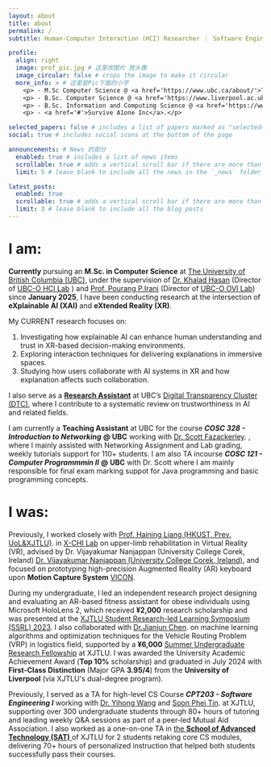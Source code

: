```yaml
---
layout: about
title: about
permalink: /
subtitle: Human-Computer Interaction (HCI) Researcher ｜ Software Engineer ｜ Artist

profile:
  align: right
  image: prof_pic.jpg # 这里改图片 放头像
  image_circular: false # crops the image to make it circular
  more_info: > # 这里是Pic下面的小字
    <p> - M.Sc Computer Science @ <a href='https://www.ubc.ca/about/'>The University of British Columbia, CA</a></p>
    <p> - B.Sc. Computer Science @ <a href='https://www.liverpool.ac.uk/about/the-university/rankings-and-reputation/'>The University of Liverpool, UK</a></p>
    <p> - B.Sc. Information and Computing Science @ <a href='https://www.liverpool.ac.uk/about/the-university/rankings-and-reputation/'>Xi'an Jiaotong Liverpool University (Dual Degree Program), CN</a></p>
    <p> - <a href='#'>Survive A1one Inc</a>.</p>

selected_papers: false # includes a list of papers marked as "selected={true}"
social: true # includes social icons at the bottom of the page

announcements: # News 的部分
  enabled: true # includes a list of news items
  scrollable: true # adds a vertical scroll bar if there are more than 3 news items
  limit: 5 # leave blank to include all the news in the `_news` folder

latest_posts:
  enabled: true
  scrollable: true # adds a vertical scroll bar if there are more than 3 new posts items
  limit: 3 # leave blank to include all the blog posts
---
```


# I am:
**Currently** pursuing an **M.Sc. in Computer Science** at <a href='https://www.ubc.ca/about/'>The University of British Columbia (UBC)</a>, under the supervision of <a href='https://cmps-people.ok.ubc.ca/mkhasan/'>Dr. Khalad Hasan</a> (Director of <a href='https://www.researchgate.net/lab/Khalad-Hasan-Lab'> UBC-O HCI Lab</a> ) and <a href='https://cmps-people.ok.ubc.ca/pirani/'> Prof. Pourang P.Irani</a> (Director of <a href='https://ovi.ok.ubc.ca/'> UBC-O OVI Lab</a>) since **January 2025**, I have been conducting research at the intersection of **eXplainable AI (XAI)** and **eXtended Reality (XR)**.

My CURRENT research focuses on:
1. Investigating how explainable AI can enhance human understanding and trust in XR-based decision-making environments.
2. Exploring interaction techniques for delivering explanations in immersive spaces.
3. Studying how users collaborate with AI systems in XR and how explanation affects such collaboration.

I also serve as a <a href='https://digital-transparency.ok.ubc.ca/research-team/our-research-assistants/iverson-schuchen-yuan/'> **Research Assistant**</a> at UBC’s <a href='https://research.ok.ubc.ca/research-excellence/research-clusters/digital-transparency/'> Digital Transparency Cluster (DTC)</a>, where I contribute to a systematic review on trustworthiness in AI and related fields.

I am currently a **Teaching Assistant** at UBC for the course ***COSC 328 - Introduction to Networking*** **@ UBC** working with <a href='https://www.researchgate.net/profile/Scott-Fazackerley-2'> Dr. Scott Fazackerley</a>. , where I mainly assisted with Networking Assignment and Lab grading, weekly tutorials support for 110+ students. I am also TA incourse ***COSC 121 - Computer Programmmin II*** **@ UBC** with Dr. Scott where I am mainly responsible for final exam marking suppot for Java programming and basic programming concepts.

# I was:
Previously, I worked closely with <a href='https://hai-ning-liang.github.io/'> Prof. Haining Liang (HKUST, Prev. UoL&XJTLU)</a>. in <a href='https://www.researchgate.net/lab/X-CHI-Lab-Hai-Ning-Liang'> X-CHI Lab</a> on upper-limb rehabilitation in Virtual Reality (VR), advised by Dr. Vijayakumar Nanjappan (University College Corek, Ireland) <a href='https://www.ucc.ie/en/compsci/people/nanjappandrvijayakumar/'> Dr. Vijayakumar Nanjappan (University College Corek, Ireland)</a>, and focused on prototyping high-precision Augmented Reality (AR) keyboard upon **Motion Capture System** <a href='https://www.vicon.com/'> VICON</a>. 

During my undergraduate, I led an independent research project designing and evaluating an AR-based fitness assistant for obese individuals using Microsoft HoloLens 2, which received **¥2,000** research scholarship and was presented at the <a href='https://www.xjtlu.edu.cn/en/study/departments/academy-of-future-education/learning-institute-for-future-excellence/programme/xjtlu-student-symposium-of-research-led-learning'> XJTLU Student Research-led Learning Symposium (SSRL) 2023</a>. I also collaborated with <a href='https://scholar.xjtlu.edu.cn/en/persons/JianjunChen'> Dr.Jianjun Chen</a>. on machine learning algorithms and optimization techniques for the Vehicle Routing Problem (VRP) in logistics field, supported by a **¥6,000**  <a href='https://www.xjtlu.edu.cn/en/study/surf'> Summer Undergraduate Research Fellowship</a> at XJTLU. I was awarded the University Academic Achievement Award (**Top 10%** scholarship) and graduated in July 2024 with **First-Class Distinction** (Major GPA **3.95/4**) from the **University of Liverpool** (via XJTLU's dual-degree program).

Previously, I served as a TA for high-level CS Course ***CPT203 - Software Engineering I*** working with <a href='https://scholar.xjtlu.edu.cn/en/persons/SoonTin'> Dr. Yihong Wang</a> and <a href='https://scholar.xjtlu.edu.cn/en/persons/SoonTin'> Soon Phei Tin</a>.  at XJTLU, supporting over 300 undergraduate students through 80+ hours of tutoring and leading weekly Q&A sessions as part of a peer-led Mutual Aid Association. I also worked as a one-on-one TA in <a href='https://www.xjtlu.edu.cn/en/study/departments/school-of-advanced-technology'> the **School of Advanced Technology (SAT)** </a> of XJTLU for 2 students retaking core CS modules, delivering 70+ hours of personalized instruction that helped both students successfully pass their courses.



<!-- Write your biography here. Tell the world about yourself. Link to your favorite [subreddit](http://reddit.com). You can put a picture in, too. The code is already in, just name your picture `prof_pic.jpg` and put it in the `img/` folder.

Put your address / P.O. box / other info right below your picture. You can also disable any of these elements by editing `profile` property of the YAML header of your `_pages/about.md`. Edit `_bibliography/papers.bib` and Jekyll will render your [publications page](/al-folio/publications/) automatically.

Link to your social media connections, too. This theme is set up to use [Font Awesome icons](https://fontawesome.com/) and [Academicons](https://jpswalsh.github.io/academicons/), like the ones below. Add your Facebook, Twitter, LinkedIn, Google Scholar, or just disable all of them. -->
